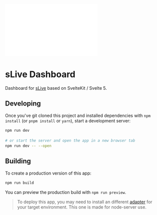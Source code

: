 <img src="https://github.com/tinsever/sLiveDashboard/blob/main/static/logo.png" alt="Logo" width="300px">

# sLive Dashboard

Dashboard for [sLive](https://github.com/slive-app) based on SvelteKit / Svelte 5.
## Developing

Once you've git cloned this project and installed dependencies with `npm install` (or `pnpm install` or `yarn`), start a development server:

```bash
npm run dev

# or start the server and open the app in a new browser tab
npm run dev -- --open
```

## Building

To create a production version of this app:

```bash
npm run build
```

You can preview the production build with `npm run preview`.

> To deploy this app, you may need to install an different [adapter](https://svelte.dev/docs/kit/adapters) for your target environment. This one is made for node-server use.
